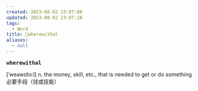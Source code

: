 ```yaml
---
created: 2023-08-02 23:07:08
updated: 2023-08-02 23:07:18
tags:
  - Word
title: 📖wherewithal
aliases:
  - null
---
```


<pre><strong>wherewithal</strong></pre>
[ˈweəwɪðɔ:l]
n. the money, skill, etc., that is needed to get or do something 必要⼿段（钱或技能）
